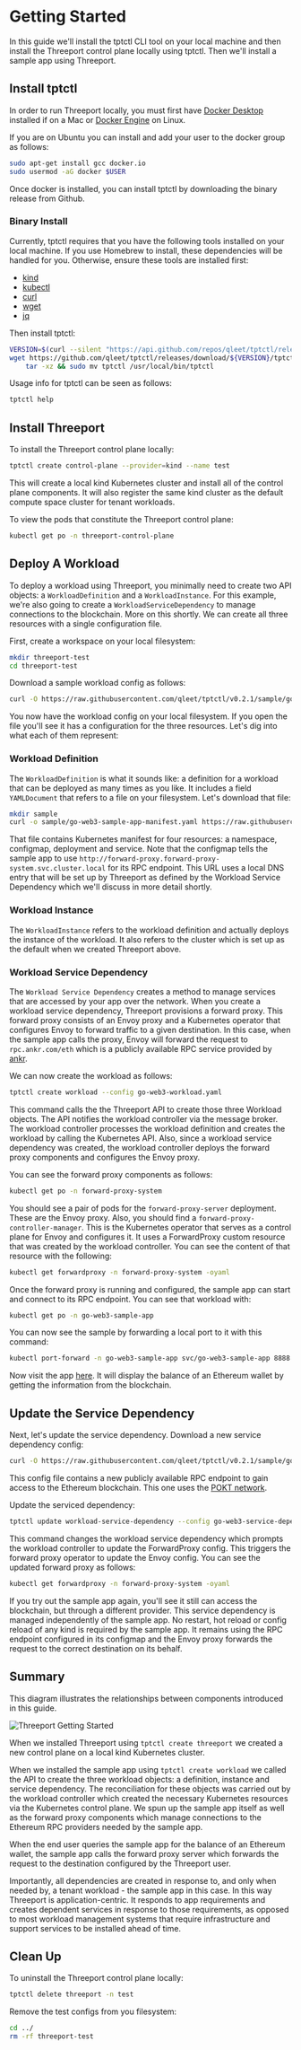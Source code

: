 # Getting Started

In this guide we'll install the tptctl CLI tool on your local machine and then
install the Threeport control plane locally using tptctl.  Then we'll install a
sample app using Threeport.

## Install tptctl

In order to run Threeport locally, you must first have [Docker
Desktop](https://docs.docker.com/desktop/install/mac-install/) installed if on a
Mac or [Docker Engine](https://docs.docker.com/engine/install/) on Linux.

If you are on Ubuntu you can install and add your user to the docker group as
follows:

```bash
sudo apt-get install gcc docker.io
sudo usermod -aG docker $USER
```

Once docker is installed, you can install tptctl by downloading the binary release from Github.

### Binary Install

Currently, tptctl requires that you have the following tools installed on your
local machine.  If you use Homebrew to install, these dependencies will be
handled for you.  Otherwise, ensure these tools are installed first:

* [kind](https://kind.sigs.k8s.io/docs/user/quick-start/#installation)
* [kubectl](https://kubernetes.io/docs/tasks/tools/#kubectl)
* [curl](https://help.ubidots.com/en/articles/2165289-learn-how-to-install-run-curl-on-windows-macosx-linux)
* [wget](https://www.gnu.org/software/wget/)
* [jq](https://github.com/stedolan/jq/wiki/Installation)

Then install tptctl:

```bash
VERSION=$(curl --silent "https://api.github.com/repos/qleet/tptctl/releases/latest" | jq '.tag_name' -r)
wget https://github.com/qleet/tptctl/releases/download/${VERSION}/tptctl_${VERSION}_$(echo $(uname))_$(uname -m).tar.gz -O - |\
    tar -xz && sudo mv tptctl /usr/local/bin/tptctl
```

Usage info for tptctl can be seen as follows:

```bash
tptctl help
```

## Install Threeport

To install the Threeport control plane locally:

```bash
tptctl create control-plane --provider=kind --name test
```

This will create a local kind Kubernetes cluster and install all of the control
plane components.  It will also register the same kind cluster as the default
compute space cluster for tenant workloads.

To view the pods that constitute the Threeport control plane:

```bash
kubectl get po -n threeport-control-plane
```

## Deploy A Workload

To deploy a workload using Threeport, you minimally need to create two API
objects: a `WorkloadDefinition` and a `WorkloadInstance`.  For this example,
we're also going to create a `WorkloadServiceDependency` to manage connections
to the blockchain.  More on this shortly.  We can create all three resources
with a single configuration file.

First, create a workspace on your local filesystem:

```bash
mkdir threeport-test
cd threeport-test
```

Download a sample workload config as follows:

```bash
curl -O https://raw.githubusercontent.com/qleet/tptctl/v0.2.1/sample/go-web3-workload.yaml
```

You now have the workload config on your local filesystem.  If you open the file
you'll see it has a configuration for the three resources.  Let's dig into what
each of them represent:

### Workload Definition

The `WorkloadDefinition` is what it sounds like: a definition for a workload
that can be deployed as many times as you like.  It includes a field
`YAMLDocument` that refers to a file on your filesystem.  Let's download that
file:

```bash
mkdir sample
curl -o sample/go-web3-sample-app-manifest.yaml https://raw.githubusercontent.com/qleet/tptctl/v0.2.1/sample/go-web3-sample-app-manifest.yaml
```

That file contains Kubernetes manifest for four resources: a namespace,
configmap, deployment and service.  Note that the configmap tells the sample app
to use `http://forward-proxy.forward-proxy-system.svc.cluster.local` for its RPC
endpoint.  This URL uses a local DNS entry that will be set up by Threeport as
defined by the Workload Service Dependency which we'll discuss in more detail
shortly.

### Workload Instance
The `WorkloadInstance` refers to the workload definition and actually deploys
the instance of the workload.  It also refers to the cluster which is set up as
the default when we created Threeport above.

### Workload Service Dependency

The `Workload Service Dependency` creates a method to manage services that are
accessed by your app over the network.  When you create a workload service
dependency, Threeport provisions a forward proxy.  This forward proxy consists
of an Envoy proxy and a Kubernetes operator that configures Envoy to forward
traffic to a given destination.  In this case, when the sample app calls the
proxy, Envoy will forward the request to `rpc.ankr.com/eth` which is a publicly
available RPC service provided by [ankr](https://www.ankr.com/).

We can now create the workload as follows:

```bash
tptctl create workload --config go-web3-workload.yaml
```

This command calls the the Threeport API to create those three Workload objects.
The API notifies the workload controller via the message broker.  The workload
controller processes the workload definition and creates the workload by calling
the Kubernetes API.  Also, since a workload service dependency was created, the
workload controller deploys the forward proxy components and configures the
Envoy proxy.

You can see the forward proxy components as follows:

```bash
kubectl get po -n forward-proxy-system
```

You should see a pair of pods for the `forward-proxy-server` deployment.  These
are the Envoy proxy.  Also, you should find a
`forward-proxy-controller-manager`.  This is the Kubernetes operator that serves
as a control plane for Envoy and configures it.  It uses a ForwardProxy custom
resource that was created by the workload controller.  You can see the content
of that resource with the following:

```bash
kubectl get forwardproxy -n forward-proxy-system -oyaml
```

Once the forward proxy is running and configured, the sample app can start and
connect to its RPC endpoint.  You can see that workload with:

```bash
kubectl get po -n go-web3-sample-app
```

You can now see the sample by forwarding a local port to it with this command:

```bash
kubectl port-forward -n go-web3-sample-app svc/go-web3-sample-app 8888:8080
```

Now visit the app [here](http://localhost:8888).  It will display the balance of
an Ethereum wallet by getting the information from the blockchain.

## Update the Service Dependency

Next, let's update the service dependency.  Download a new service dependency
config:

```bash
curl -O https://raw.githubusercontent.com/qleet/tptctl/v0.2.1/sample/go-web3-service-dependency-pokt.yaml
```

This config file contains a new publicly available RPC endpoint to gain access
to the Ethereum blockchain.  This one uses the [POKT
network](https://www.pokt.network/).

Update the serviced dependency:

```bash
tptctl update workload-service-dependency --config go-web3-service-dependency-pokt.yaml
```

This command changes the workload service dependency which prompts the workload
controller to update the ForwardProxy config.  This triggers the forward proxy
operator to update the Envoy config.  You can see the updated forward proxy as
follows:

```bash
kubectl get forwardproxy -n forward-proxy-system -oyaml
```

If you try out the sample app again, you'll see it still can access the
blockchain, but through a different provider.  This service dependency is
managed independently of the sample app.  No restart, hot reload or config
reload of any kind is required by the sample app.  It remains using the RPC
endpoint configured in its configmap and the Envoy proxy forwards the request to
the correct destination on its behalf.

## Summary

This diagram illustrates the relationships between components introduced in this
guide.

![Threeport Getting Started](img/ThreeportGettingStarted.png)

When we installed Threeport using `tptctl create threeport` we created a new
control plane on a local kind Kubernetes cluster.

When we installed the sample app using `tptctl create workload` we called the
API to create the three workload objects: a definition, instance and service
dependency.  The reconciliation for these objects was carried out by the
workload controller which created the necessary Kubernetes resources via the
Kubernetes control plane.  We spun up the sample app itself as well as the
forward proxy components which manage connections to the Ethereum RPC providers
needed by the sample app.

When the end user queries the sample app for the balance of an Ethereum wallet,
the sample app calls the forward proxy server which forwards the request to the
destination configured by the Threeport user.

Importantly, all dependencies are created in response to, and only when needed
by, a tenant workload - the sample app in this case.  In this way Threeport is
application-centric.  It responds to app requirements and creates dependent
services in response to those requirements, as opposed to most workload
management systems that require infrastructure and support services to be
installed ahead of time.

## Clean Up

To uninstall the Threeport control plane locally:

```bash
tptctl delete threeport -n test
```

Remove the test configs from you filesystem:

```bash
cd ../
rm -rf threeport-test
```

